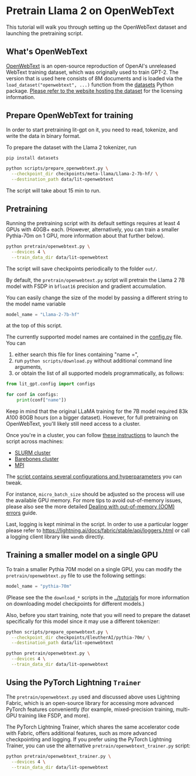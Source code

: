 # Pretrain Llama 2 on OpenWebText

This tutorial will walk you through setting up the OpenWebText dataset and launching the pretraining script.

## What's OpenWebText

[OpenWebText](https://github.com/jcpeterson/openwebtext) is an open-source reproduction of OpenAI's unreleased WebText training dataset, which was originally used to train GPT-2. The version that is used here consists of 8M documents and is loaded via the `load_dataset("openwebtext", ...)` function from the [datasets](https://github.com/huggingface/datasets) Python package. [Please refer to the website hosting the dataset](https://huggingface.co/datasets/Skylion007/openwebtext) for the licensing information.


## Prepare OpenWebText for training


In order to start pretraining lit-gpt on it, you need to read, tokenize, and write the data in binary format.

To prepare the dataset with the Llama 2 tokenizer, run

```bash
pip install datasets

python scripts/prepare_openwebtext.py \
  --checkpoint_dir checkpoints/meta-llama/Llama-2-7b-hf/ \
  --destination_path data/lit-openwebtext
```

The script will take about 15 min to run.


## Pretraining

Running the pretraining script with its default settings requires at least 4 GPUs with 40GB+ each. (However, alternatively, you can train a smaller Pythia-70m on 1 GPU, more information about that further below).

```bash
python pretrain/openwebtext.py \
  --devices 4 \
  --train_data_dir data/lit-openwebtext
```

The script will save checkpoints periodically to the folder `out/`.

By default, the `pretrain/openwebtext.py` script will pretrain the Llama 2 7B model with FSDP in
`bfloat16` precision and gradient accumulation.

You can easily change the size of the model by passing a different string to the model name variable

```python
model_name = "Llama-2-7b-hf"
```

at the top of this script.

The currently supported model names are contained in the [config.py](https://github.com/Lightning-AI/lit-gpt/lit_gpt/config.py) file. 
You can 

1) either search this file for lines containing "name =",
2) run `python scripts/download.py` without additional command line arguments,
3) or obtain the list of all supported models programmatically, as follows:

```python
from lit_gpt.config import configs

for conf in configs:
    print(conf["name"])
```

Keep in mind that the original LLaMA training for the 7B model required 83k A100 80GB
hours (on a bigger dataset). However, for full pretraining on OpenWebText, you'll likely still need access to a cluster.

Once you're in a cluster, you can follow [these instructions](https://lightning.ai/docs/fabric/stable/fundamentals/launch.html#launch-on-a-cluster)
to launch the script across machines:

- [SLURM cluster](https://lightning.ai/docs/fabric/stable/guide/multi_node/slurm.html)
- [Barebones cluster](https://lightning.ai/docs/fabric/stable/guide/multi_node/barebones.html)
- [MPI](https://lightning.ai/docs/fabric/stable/guide/multi_node/other.html)

The [script contains several configurations and hyperparameters](https://github.com/Lightning-AI/lit-gpt/blob/main/pretrain/redpajama.py#L23-L45) you can tweak.

For instance, `micro_batch_size` should be adjusted so the process will use the available
GPU memory. For more tips to avoid out-of-memory issues, please also see the more detailed
[Dealing with out-of-memory (OOM) errors](oom.md) guide.

Last, logging is kept minimal in the script. In order to use a particular logger
please refer to <https://lightning.ai/docs/fabric/stable/api/loggers.html> or
call a logging client library like `wandb` directly.

## Training a smaller model on a single GPU

To train a smaller Pythia 70M model on a single GPU, you can modify the `pretrain/openwebtext.py` file to use the following settings:


```python
model_name = "pythia-70m"
```

(Please see the the `download_*` scripts in the [../tutorials](../tutorials) for more information on downloading model checkpoints for different models.)

Also, before you start training, note that you will need to prepare the dataset specifically for this model since it may use a different tokenizer:

```bash
python scripts/prepare_openwebtext.py \
  --checkpoint_dir checkpoints/EleutherAI/pythia-70m/ \
  --destination_path data/lit-openwebtext

python pretrain/openwebtext.py \
  --devices 4 \
  --train_data_dir data/lit-openwebtext
```

## Using the PyTorch Lightning `Trainer`

The `pretrain/openwebtext.py` used and discussed above uses Lightning Fabric, which is an open-source library for accessing more advanced PyTorch features conveniently (for example, mixed-precision training, multi-GPU training like FSDP, and more).

The PyTorch Lightning Trainer, which shares the same accelerator code with Fabric, offers additional features, such as more advanced checkpointing and logging. If you prefer using the PyTorch Lightning Trainer, you can use the alternative `pretrain/openwebtext_trainer.py` script:

```bash
python pretrain/openwebtext_trainer.py \
  --devices 4 \
  --train_data_dir data/lit-openwebtext
```
